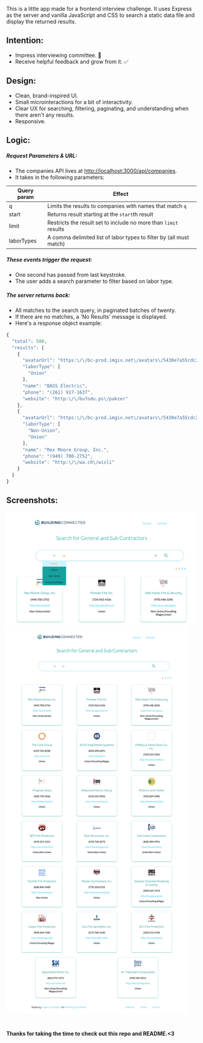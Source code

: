 This is a little  app made for a frontend interview challenge. It uses Express as the server and vanilla JavaScript and CSS to search a static data file and display the returned results.

## Intention:
- Impress interviewing committee. :raised_hands:
- Receive helpful feedback and grow from it. :white_check_mark:

##  Design:
- Clean, brand-inspired UI.
- Small microinteractions for a bit of interactivity.
- Clear UX for searching, filtering, paginating, and understanding when there aren't any results.
- Responsive.

##  Logic:
##### Request Parameters & URL:
- The companies API lives at [http://localhost:3000/api/companies](http://localhost:3000/api/companies).
- It takes in the following parameters:

| Query param | Effect |
| ----------- | ------ |
| q           | Limits the results to companies with names that match `q` |
| start       | Returns result starting at the `start`th result |
| limit       | Restricts the result set to include no more than `limit` results |
| laborTypes  | A comma delimited list of labor types to filter by (all must match) |

##### These events trigger the request:
- One second has passed from last keystroke.
- The user adds a search parameter to filter based on labor type.

##### The server returns back:
- All matches to the search query, in paginated  batches of twenty.
- If there are no matches, a 'No Results' message is displayed.
- Here's a response object example:
```js
{
  "total": 500,
  "results": [
    {
      "avatarUrl": "https:\/\/bc-prod.imgix.net\/avatars\/5430e7a55cdc2e0300dd72ef.png?auto=format&fit=fill&bg=fff",
      "laborType": [
        "Union"
      ],
      "name": "BASS Electric",
      "phone": "(261) 917-1637",
      "website": "http:\/\/bufodu.ps\/pakzer"
    },
    {
      "avatarUrl": "https:\/\/bc-prod.imgix.net\/avatars\/5430e7a55cdc2e0300dd7310.jpeg?auto=format&fit=fill&bg=fff",
      "laborType": [
        "Non-Union",
        "Union"
      ],
      "name": "Rex Moore Group, Inc.",
      "phone": "(949) 700-2752",
      "website": "http:\/\/wa.ch\/wisli"
    }
  ]
}
```
## Screenshots:
![](screenshot-filter-dropdown.png)
![](screenshot-pagination-links.png)

#
####  Thanks for taking the time to check out this repo and README.<3
#